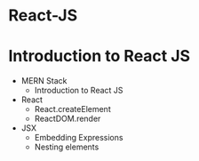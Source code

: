 # React-JS


# Introduction to React JS

- MERN Stack
  - Introduction to React JS
- React
  - React.createElement
  - ReactDOM.render
- JSX
  - Embedding Expressions
  - Nesting elements
